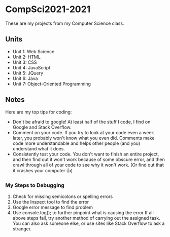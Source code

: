 # CompSci2021-2021
These are my projects from my Computer Science class.

## Units
* Unit 1: Web Science
* Unit 2: HTML
* Unit 3: CSS
* Unit 4: JavaScript
* Unit 5: JQuery
* Unit 6: Java
* Unit 7: Object-Oriented Programming

## Notes
Here are my top tips for coding:
* Don't be afraid to google! At least half of the stuff I code, I find on Google and Stack Overflow.
* Comment on your code. If you try to look at your code even a week later, you probably won't know what you even did. Comments make code more understandable and helps other people (and you) understand what it does.
* Consistently test your code. You don't want to finish an entire project, and then find out it won't work because of some obscure error, and then crawl through all of your code to see why it won't work. (Or find out that it crashes your computer 👍)

### My Steps to Debugging
1. Check for missing semicolons or spelling errors
2. Use the Inspect tool to find the error
3. Google error message to find problem
4. Use console.log(); to further pinpoint what is causing the error
If all above steps fail, try another method of carrying out the assigned task. You can also ask someone else, or use sites like Stack Overflow to ask a stranger.

